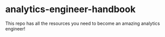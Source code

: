 # analytics-engineer-handbook
This repo has all the resources you need to become an amazing analytics engineer!
